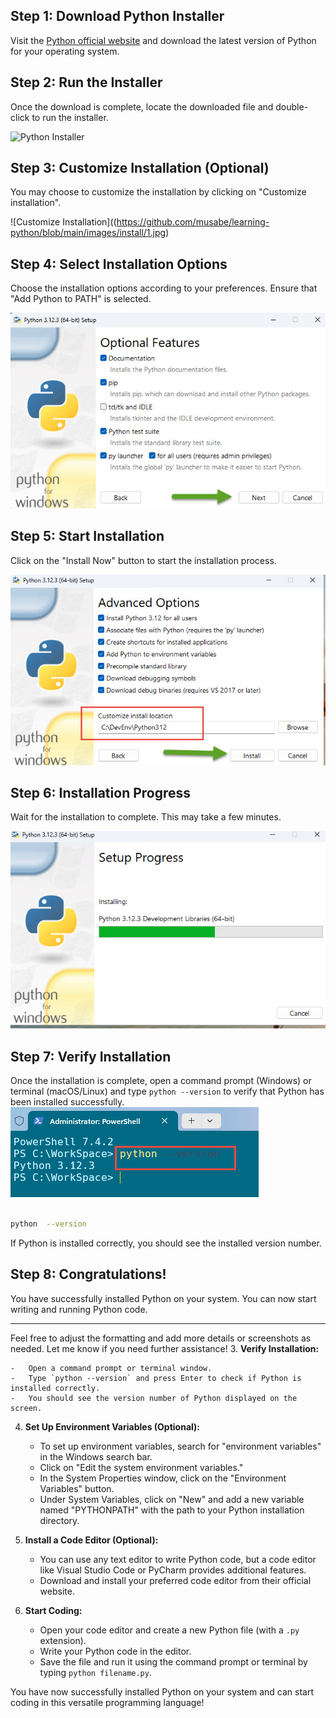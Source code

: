 ## Step 1: Download Python Installer

  

Visit the [Python official website](https://www.python.org/downloads/) and download the latest version of Python for your operating system.

  

## Step 2: Run the Installer

  

Once the download is complete, locate the downloaded file and double-click to run the installer.

  

![Python Installer](python_installer.png)

  

## Step 3: Customize Installation (Optional)

  

You may choose to customize the installation by clicking on "Customize installation".

  

![Customize Installation]((https://github.com/musabe/learning-python/blob/main/images/install/1.jpg)

  

## Step 4: Select Installation Options

  

Choose the installation options according to your preferences. Ensure that "Add Python to PATH" is selected.

  

![Installation Options](https://github.com/musabe/learning-python/blob/main/images/install/2.jpg)

  

## Step 5: Start Installation

  

Click on the "Install Now" button to start the installation process.

  

![Start Installation](https://github.com/musabe/learning-python/blob/main/images/install/3.jpg)

  

## Step 6: Installation Progress

  

Wait for the installation to complete. This may take a few minutes.

  

![Installation Progress](https://github.com/musabe/learning-python/blob/main/images/install/4.jpg)

  

## Step 7: Verify Installation

  

Once the installation is complete, open a command prompt (Windows) or terminal (macOS/Linux) and type `python --version` to verify that Python has been installed successfully.
![enter image description here](https://github.com/musabe/learning-python/blob/main/images/install/7.jpg)

  

```bash

python  --version

```

  

If Python is installed correctly, you should see the installed version number.

  

## Step 8: Congratulations!

  

You have successfully installed Python on your system. You can now start writing and running Python code.

  

---

  

Feel free to adjust the formatting and add more details or screenshots as needed. Let me know if you need further assistance!
3.  **Verify Installation:**
    
    -   Open a command prompt or terminal window.
    -   Type `python --version` and press Enter to check if Python is installed correctly.
    -   You should see the version number of Python displayed on the screen.
4.  **Set Up Environment Variables (Optional):**
    
    -   To set up environment variables, search for "environment variables" in the Windows search bar.
    -   Click on "Edit the system environment variables."
    -   In the System Properties window, click on the "Environment Variables" button.
    -   Under System Variables, click on "New" and add a new variable named "PYTHONPATH" with the path to your Python installation directory.
5.  **Install a Code Editor (Optional):**
    
    -   You can use any text editor to write Python code, but a code editor like Visual Studio Code or PyCharm provides additional features.
    -   Download and install your preferred code editor from their official website.
6.  **Start Coding:**
    
    -   Open your code editor and create a new Python file (with a `.py` extension).
    -   Write your Python code in the editor.
    -   Save the file and run it using the command prompt or terminal by typing `python filename.py`.

You have now successfully installed Python on your system and can start coding in this versatile programming language!